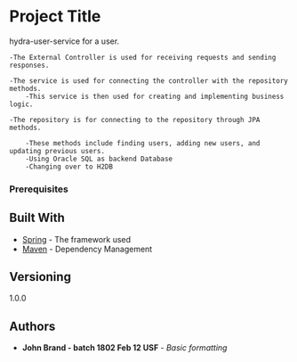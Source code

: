 # Project Title

hydra-user-service for a user.

	-The External Controller is used for receiving requests and sending responses.
	
	-The service is used for connecting the controller with the repository methods.
		-This service is then used for creating and implementing business logic.
		
	-The repository is for connecting to the repository through JPA methods.
	
		-These methods include finding users, adding new users, and updating previous users.
		-Using Oracle SQL as backend Database
		-Changing over to H2DB

### Prerequisites

## Built With

* [Spring](http://spring.io/) - The framework used
* [Maven](https://maven.apache.org/) - Dependency Management

## Versioning

1.0.0 

## Authors

* **John Brand - batch 1802 Feb 12 USF** - *Basic formatting* 
